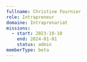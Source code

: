```yaml
---
fullname: Christine Fournier
role: Intrapreneur
domaine: Intraprenariat
missions:
  - start: 2023-10-10
    end: 2024-01-01
    status: admin
memberType: beta
---
```

